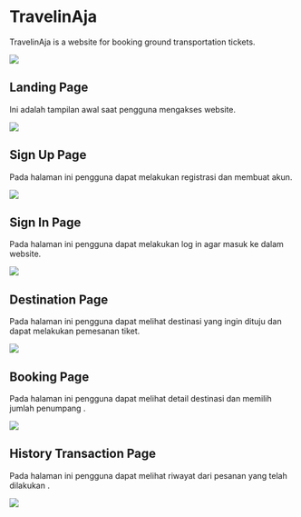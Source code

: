 <h1>TravelinAja</h1>
<p>TravelinAja is a website for booking ground transportation tickets.</p>
<img src="./public/assets/images/logo.png">

<h2> Landing Page </h2>
<p>Ini adalah tampilan awal saat pengguna mengakses website.</p>
<img src="./public/assets/images/readme/landing.png">

<h2> Sign Up Page </h2>
<p>Pada halaman ini pengguna dapat melakukan registrasi dan membuat akun.</p>
<img src="./public/assets/images/readme/signup.png">

<h2> Sign In Page </h2>
<p>Pada halaman ini pengguna dapat melakukan log in agar masuk ke dalam website.</p>
<img src="./public/assets/images/readme/signin.png">

<h2> Destination Page</h2>
<p>Pada halaman ini pengguna dapat melihat destinasi yang ingin dituju dan dapat melakukan pemesanan tiket.</p>
<img src="./public/assets/images/readme/destination.png">

<h2> Booking Page </h2>
<p>Pada halaman ini pengguna dapat melihat detail destinasi dan memilih jumlah penumpang .</p>
<img src="./public/assets/images/readme/booking.png">


<h2> History Transaction Page </h2>
<p>Pada halaman ini pengguna dapat melihat riwayat dari pesanan yang telah dilakukan .</p>
<img src="./public/assets/images/readme/history.png">
